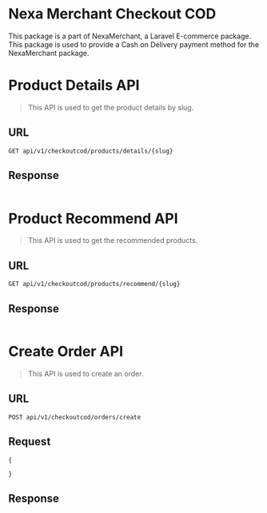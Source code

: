 # Nexa Merchant Checkout COD

This package is a part of NexaMerchant, a Laravel E-commerce package. This package is used to provide a Cash on Delivery payment method for the NexaMerchant package.

# Product Details API
> This API is used to get the product details by slug.

## URL
```
GET api/v1/checkoutcod/products/details/{slug}
```

## Response

```
```



# Product Recommend API
> This API is used to get the recommended products.

## URL

```
GET api/v1/checkoutcod/products/recommend/{slug}
```

## Response

```
```

# Create Order API
> This API is used to create an order.

## URL

```
POST api/v1/checkoutcod/orders/create
```

## Request

```
{
    
}
```

## Response

```

```
